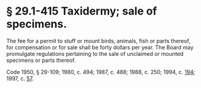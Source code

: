 # § 29.1-415 Taxidermy; sale of specimens.

<p>The fee for a permit to stuff or mount birds, animals, fish or parts thereof, for compensation or for sale shall be forty dollars per year. The Board may promulgate regulations pertaining to the sale of unclaimed or mounted specimens or parts thereof.</p><p>Code 1950, § 29-109; 1980, c. 494; 1987, c. 488; 1988, c. 250; 1994, c. <a href='http://lis.virginia.gov/cgi-bin/legp604.exe?941+ful+CHAP0194'>194</a>; 1997, c. <a href='http://lis.virginia.gov/cgi-bin/legp604.exe?971+ful+CHAP0057'>57</a>.</p>